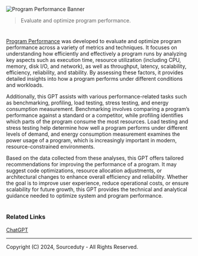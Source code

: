 ![Program Performance Banner](https://github.com/user-attachments/assets/85511ccb-5192-4526-8934-cfabfe4a183d)

> Evaluate and optimize program performance.

#

[Program Performance](https://chatgpt.com/g/g-1ZLOw9DrT-program-performance) was developed to evaluate and optimize program performance across a variety of metrics and techniques. It focuses on understanding how efficiently and effectively a program runs by analyzing key aspects such as execution time, resource utilization (including CPU, memory, disk I/O, and network), as well as throughput, latency, scalability, efficiency, reliability, and stability. By assessing these factors, it provides detailed insights into how a program performs under different conditions and workloads.

Additionally, this GPT assists with various performance-related tasks such as benchmarking, profiling, load testing, stress testing, and energy consumption measurement. Benchmarking involves comparing a program’s performance against a standard or a competitor, while profiling identifies which parts of the program consume the most resources. Load testing and stress testing help determine how well a program performs under different levels of demand, and energy consumption measurement examines the power usage of a program, which is increasingly important in modern, resource-constrained environments.

Based on the data collected from these analyses, this GPT offers tailored recommendations for improving the performance of a program. It may suggest code optimizations, resource allocation adjustments, or architectural changes to enhance overall efficiency and reliability. Whether the goal is to improve user experience, reduce operational costs, or ensure scalability for future growth, this GPT provides the technical and analytical guidance needed to optimize system and program performance.

#
### Related Links

[ChatGPT](https://github.com/sourceduty/ChatGPT)

***
Copyright (C) 2024, Sourceduty - All Rights Reserved.
